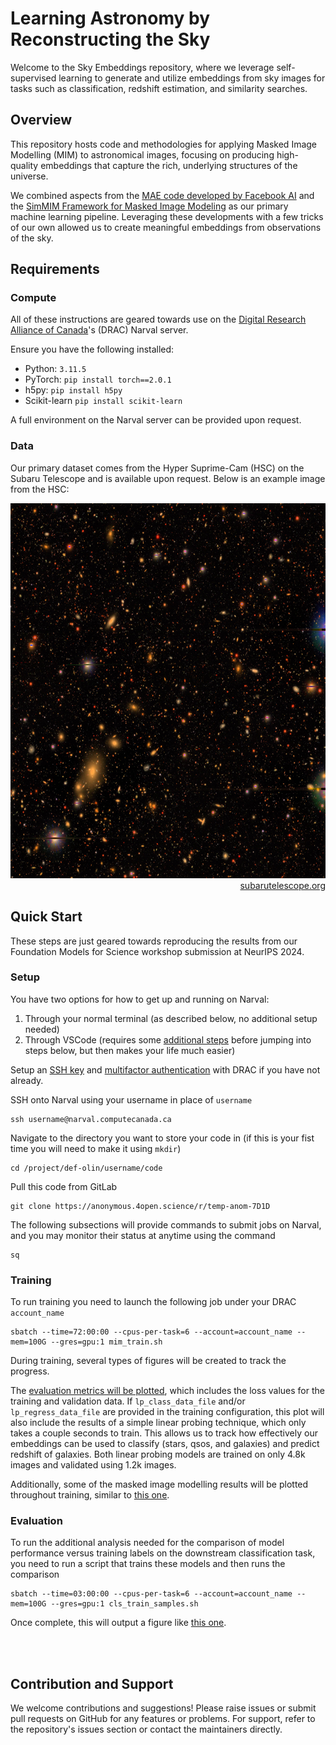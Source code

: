 # Learning Astronomy by Reconstructing the Sky

Welcome to the Sky Embeddings repository, where we leverage self-supervised learning to generate and utilize embeddings from sky images for tasks such as classification, redshift estimation, and similarity searches.

## Overview

This repository hosts code and methodologies for applying Masked Image Modelling (MIM) to astronomical images, focusing on producing high-quality embeddings that capture the rich, underlying structures of the universe.

We combined aspects from the [MAE code developed by Facebook AI](https://github.com/facebookresearch/mae) and the [SimMIM Framework for Masked Image Modeling](https://github.com/microsoft/SimMIM) as our primary machine learning pipeline. Leveraging these developments with a few tricks of our own allowed us to create meaningful embeddings from observations of the sky.

## Requirements

### Compute
All of these instructions are geared towards use on the [Digital Research Alliance of Canada](https://docs.alliancecan.ca/wiki/Getting_started)'s (DRAC) Narval server. 


Ensure you have the following installed:

- Python: `3.11.5`
- PyTorch: `pip install torch==2.0.1`
- h5py: `pip install h5py`
- Scikit-learn `pip install scikit-learn`

A full environment on the Narval server can be provided upon request.

### Data

Our primary dataset comes from the Hyper Suprime-Cam (HSC) on the Subaru Telescope and is available upon request. Below is an example image from the HSC:

<p align="center">
  <img width="600" height="600" src="./figures/hsc_subaru.jpg"><br>
  <span style="display: block; text-align: right;"><a href="https://subarutelescope.org/en/news/topics/2017/02/27/2459.html">subarutelescope.org</a></span>
</p>


## Quick Start 
These steps are just geared towards reproducing the results from our Foundation Models for Science workshop submission at NeurIPS 2024.

### Setup
You have two options for how to get up and running on Narval: 
1. Through your normal terminal (as described below, no additional setup needed)
2. Through VSCode (requires some [additional steps](https://code.visualstudio.com/docs/remote/ssh) before jumping into steps below, but then makes your life much easier)

Setup an [SSH key](https://docs.alliancecan.ca/wiki/SSH_Keys) and [multifactor authentication](https://docs.alliancecan.ca/wiki/Multifactor_authentication) with DRAC if you have not already.

SSH onto Narval using your username in place of `username`
```
ssh username@narval.computecanada.ca
```
Navigate to the directory you want to store your code in (if this is your fist time you will need to make it using `mkdir`)
```
cd /project/def-olin/username/code
```

Pull this code from GitLab
```
git clone https://anonymous.4open.science/r/temp-anom-7D1D
```
The following subsections will provide commands to submit jobs on Narval, and you may monitor their status at anytime using the command
```
sq
```

### Training
To run training you need to launch the following job under your DRAC `account_name`
```
sbatch --time=72:00:00 --cpus-per-task=6 --account=account_name --mem=100G --gres=gpu:1 mim_train.sh
```
During training, several types of figures will be created to track the progress. 

The [evaluation metrics will be plotted](./figures/mim_1_progress.png), which includes the loss values for the training and validation data. If `lp_class_data_file` and/or `lp_regress_data_file` are provided in the training configuration, this plot will also include the results of a simple linear probing technique, which only takes a couple seconds to train. This allows us to track how effectively our embeddings can be used to classify (stars, qsos, and galaxies) and predict redshift of galaxies. Both linear probing models are trained on only 4.8k images and validated using 1.2k images.

Additionally, some of the masked image modelling results will be plotted throughout training, similar to [this one](./figures/mim_1_1000000iters.png).

### Evaluation

To run the additional analysis needed for the comparison of model performance versus training labels on the downstream classification task, you need to run a script that trains these models and then runs the comparison 

```
sbatch --time=03:00:00 --cpus-per-task=6 --account=account_name --mem=100G --gres=gpu:1 cls_train_samples.sh
```
Once complete, this will output a figure like [this one](./figures/).

<br><br>

## Contribution and Support

We welcome contributions and suggestions! Please raise issues or submit pull requests on GitHub for any features or problems. For support, refer to the repository's issues section or contact the maintainers directly.
